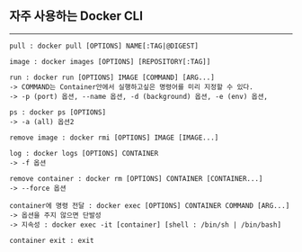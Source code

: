 <h2> 자주 사용하는 Docker CLI </h2>

---

    pull : docker pull [OPTIONS] NAME[:TAG|@DIGEST]

    image : docker images [OPTIONS] [REPOSITORY[:TAG]]

    run : docker run [OPTIONS] IMAGE [COMMAND] [ARG...]
    -> COMMAND는 Container안에서 실행하고싶은 명령어를 미리 지정할 수 있다.
    -> -p (port) 옵션, --name 옵션, -d (background) 옵션, -e (env) 옵션,

    ps : docker ps [OPTIONS]
    -> -a (all) 옵션2

    remove image : docker rmi [OPTIONS] IMAGE [IMAGE...]

    log : docker logs [OPTIONS] CONTAINER
    -> -f 옵션

    remove container : docker rm [OPTIONS] CONTAINER [CONTAINER...]
    -> --force 옵션

    container에 명령 전달 : docker exec [OPTIONS] CONTAINER COMMAND [ARG...]
    -> 옵션을 주지 않으면 단발성
    -> 지속성 : docker exec -it [container] [shell : /bin/sh | /bin/bash]

    container exit : exit
